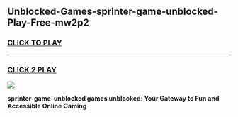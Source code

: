 
## Unblocked-Games-sprinter-game-unblocked-Play-Free-mw2p2
<h3>
<a href="https://premium76.site?title=sprinter-game-unblocked&ref=15A">CLICK TO PLAY</a></h3>
<hr>

<h3>
<a href="https://premium76.site?title=sprinter-game-unblocked&ref=15A">CLICK 2 PLAY</a>
  
</h3>

<a href="https://premium76.site?title=sprinter-game-unblocked&ref=15A"><img src="https://clearcache.store/games.png"></a>


**sprinter-game-unblocked games unblocked: Your Gateway to Fun and Accessible Online Gaming**
